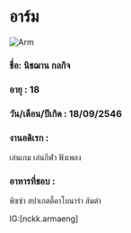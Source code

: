 # อาร์ม
![Arm](https://cdn.discordapp.com/attachments/1009828568165011652/1011265939834142811/2016A0C1-AA7E-46D7-A908-7973FF0E4484.jpg)

### ชื่อ: นิชฌาน กลกิจ
### อายุ : 18
### วัน/เดือน/ปีเกิด : 18/09/2546

### งานอดิเรก :
เล่นเกม
เล่นกีฬา
ฟังเพลง
### อาหารที่ชอบ  :
พิซซ่า 
สปาเกตตี้คาโบนาร่า
ส้มตำ


IG:[nckk.armaeng]



